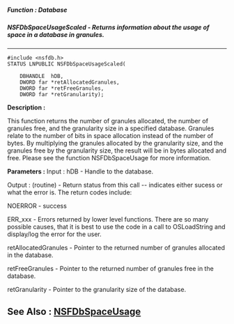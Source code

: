 ##### Function : Database
##### NSFDbSpaceUsageScaled - Returns information about the usage of space in a database in granules.
---
```
#include <nsfdb.h>
STATUS LNPUBLIC NSFDbSpaceUsageScaled(

	DBHANDLE  hDB,
	DWORD far *retAllocatedGranules,
	DWORD far *retFreeGranules,
	DWORD far *retGranularity);
```
**Description :**

This function returns the number of granules allocated, the number of granules 
free, and the granularity size in a specified database.
Granules relate to the number of bits in space allocation instead of the number 
of bytes.  By multiplying the granules allocated by the granularity size, and 
the granules free by the granularity size, the result will be in bytes 
allocated and free.  Please see the function NSFDbSpaceUsage for more 
information.

**Parameters :**
Input :
hDB  -  Handle to the database.

Output :
(routine)  -  Return status from this call -- indicates either sucess or what the error is. The return codes include:

NOERROR - success

ERR_xxx - Errors returned by lower level functions.  There are so many possible causes, that  it is best to use the code in a call to OSLoadString and display/log the error for the user.


retAllocatedGranules  -  Pointer to the returned number of granules allocated in the database.

retFreeGranules  -  Pointer to the returned number of granules free in the database.

retGranularity  -  Pointer to the granularity size of the database.


**See Also :**
[NSFDbSpaceUsage](/reference/Func/NSFDbSpaceUsage)
---
